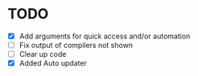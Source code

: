 # TODO

- [x] Add arguments for quick access and/or automation  
- [ ] Fix output of compilers not shown  
- [ ] Clear up code  
- [x] Added Auto updater
